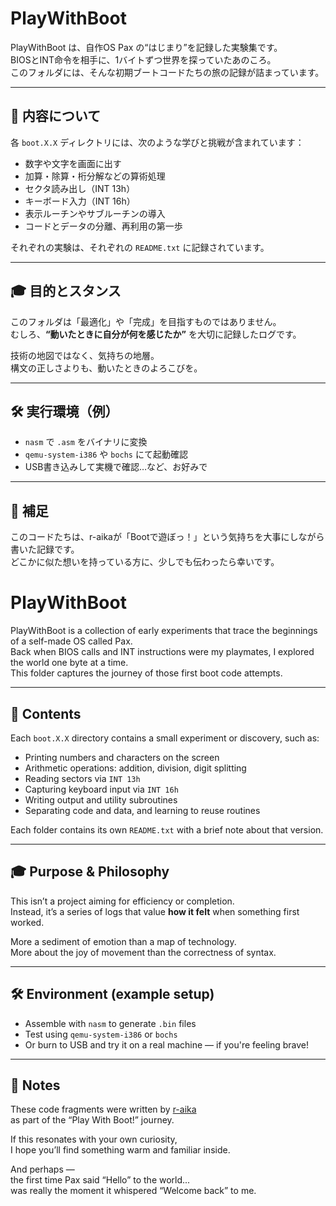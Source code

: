 # PlayWithBoot

PlayWithBoot は、自作OS Pax の“はじまり”を記録した実験集です。  
BIOSとINT命令を相手に、1バイトずつ世界を探っていたあのころ。  
このフォルダには、そんな初期ブートコードたちの旅の記録が詰まっています。

---

## 📂 内容について

各 `boot.X.X` ディレクトリには、次のような学びと挑戦が含まれています：

- 数字や文字を画面に出す
- 加算・除算・桁分解などの算術処理
- セクタ読み出し（INT 13h）
- キーボード入力（INT 16h）
- 表示ルーチンやサブルーチンの導入
- コードとデータの分離、再利用の第一歩

それぞれの実験は、それぞれの `README.txt` に記録されています。

---

## 🎓 目的とスタンス

このフォルダは「最適化」や「完成」を目指すものではありません。  
むしろ、**“動いたときに自分が何を感じたか”** を大切に記録したログです。

技術の地図ではなく、気持ちの地層。  
構文の正しさよりも、動いたときのよろこびを。

---

## 🛠 実行環境（例）

- `nasm` で `.asm` をバイナリに変換
- `qemu-system-i386` や `bochs` にて起動確認
- USB書き込みして実機で確認…など、お好みで

---

## 🔖 補足

このコードたちは、r-aikaが「Bootで遊ぼっ！」という気持ちを大事にしながら書いた記録です。  
どこかに似た想いを持っている方に、少しでも伝わったら幸いです。




# PlayWithBoot

PlayWithBoot is a collection of early experiments that trace the beginnings of a self-made OS called Pax.  
Back when BIOS calls and INT instructions were my playmates, I explored the world one byte at a time.  
This folder captures the journey of those first boot code attempts.

---

## 📂 Contents

Each `boot.X.X` directory contains a small experiment or discovery, such as:

- Printing numbers and characters on the screen  
- Arithmetic operations: addition, division, digit splitting  
- Reading sectors via `INT 13h`  
- Capturing keyboard input via `INT 16h`  
- Writing output and utility subroutines  
- Separating code and data, and learning to reuse routines

Each folder contains its own `README.txt` with a brief note about that version.

---

## 🎓 Purpose & Philosophy

This isn’t a project aiming for efficiency or completion.  
Instead, it’s a series of logs that value **how it felt** when something first worked.

More a sediment of emotion than a map of technology.  
More about the joy of movement than the correctness of syntax.

---

## 🛠 Environment (example setup)

- Assemble with `nasm` to generate `.bin` files  
- Test using `qemu-system-i386` or `bochs`  
- Or burn to USB and try it on a real machine — if you're feeling brave!

---

## 🔖 Notes

These code fragments were written by [r-aika](https://cbwb.jp/)  
as part of the “Play With Boot!” journey.

If this resonates with your own curiosity,  
I hope you’ll find something warm and familiar inside.

And perhaps —  
the first time Pax said “Hello” to the world...  
was really the moment it whispered “Welcome back” to me.

